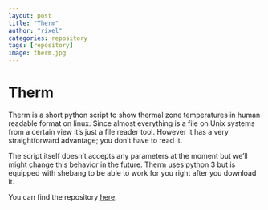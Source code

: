 ```yaml
---
layout: post
title: "Therm"
author: "rixel"
categories: repository
tags: [repository]
image: therm.jpg
---
```


# Therm

Therm is a short python script to show thermal zone temperatures in human readable format on linux. Since almost everything is a file on Unix systems from a certain view it’s just a file reader tool. However it has a very straightforward advantage; you don’t have to read it.

The script itself doesn’t accepts any parameters at the moment but we’ll might change this behavior in the future. Therm uses python 3 but is equipped with shebang to be able to work for you right after you download it.

You can find the repository [here](https://github.com/hyperrixel/therm).
